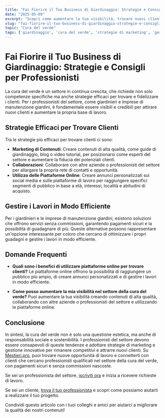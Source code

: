 ```yaml
---
title: "Fai Fiorire il Tuo Business di Giardinaggio: Strategie e Consigli per Professionisti"
date: "2025-05-09"
excerpt: "Scopri come aumentare la tua visibilità, trovare nuovi clienti e gestire i lavori in modo efficiente nel settore della cura del verde."
slug: "fai-fiorire-il-tuo-business-di-giardinaggio-strategie-e-consigli-per-professionisti"
topic: "Cura del verde"
tags: ['giardinaggio', 'cura del verde', 'strategie di marketing', 'gestione lavori', 'piattaforme online']
---
```

# Fai Fiorire il Tuo Business di Giardinaggio: Strategie e Consigli per Professionisti

La cura del verde è un settore in continua crescita, che richiede non solo competenze specifiche ma anche strategie efficaci per trovare e fidelizzare i clienti. Per i professionisti del settore, come giardinieri e imprese di manutenzione giardini, è fondamentale essere visibili e credibili per attirare nuovi clienti e aumentare la propria base di lavoro.

## Strategie Efficaci per Trovare Clienti

Tra le strategie più efficaci per trovare clienti ci sono:

- **Marketing di Contenuti**: Creare contenuti di alta qualità, come guide di giardinaggio, blog o video tutorial, per posizionarsi come esperti del settore e aumentare la fiducia dei potenziali clienti.
- **Collaborazioni**: Collaborare con altre aziende o professionisti del settore per allargare la propria rete di contatti e opportunità.
- **Utilizzo delle Piattaforme Online**: Creare annunci personalizzati sui social media e sulle piattaforme di lavoro per raggiungere specifici segmenti di pubblico in base a età, interessi, località e abitudini di acquisto.

## Gestire i Lavori in Modo Efficiente

Per i giardinieri e le imprese di manutenzione giardini, esistono soluzioni che offrono servizi senza commissioni, garantendo pagamenti sicuri e la possibilità di guadagnare di più. Queste alternative possono rappresentare un'opzione interessante per coloro che cercano di ottimizzare i propri guadagni e gestire i lavori in modo efficiente.

## Domande Frequenti

- **Quali sono i benefici di utilizzare piattaforme online per trovare clienti?**
 Le piattaforme online offrono la possibilità di raggiungere un pubblico più ampio, di creare annunci personalizzati e di gestire i lavori in modo efficiente.

- **Come posso aumentare la mia visibilità nel settore della cura del verde?**
 Puoi aumentare la tua visibilità creando contenuti di alta qualità, collaborando con altre aziende o professionisti del settore e utilizzando le piattaforme online.

## Conclusione

In sintesi, la cura del verde non è solo una questione estetica, ma anche di responsabilità sociale e sostenibilità. I professionisti del settore devono essere consapevoli di queste tendenze e adottare strategie di marketing e gestione innovative per rimanere competitivi e attrarre nuovi clienti. Su [Mestieri.pro](https://mestieri.pro), puoi trovare nuove opportunità di lavoro e connetterti con clienti che cercano professionisti qualificati nel settore della cura del verde, con pagamenti sicuri e senza commissioni nascoste. 

Se sei un professionista del settore, [iscriviti ora](https://mestieri.pro/info) e inizia a ricevere richieste di lavoro. 

Se sei un cliente, [trova il tuo professionista](https://mestieri.pro) e scopri come possiamo aiutarti a realizzare il tuo progetto.

Condividi questo articolo con i tuoi colleghi e amici per aiutarci a migliorare la qualità dei nostri contenuti!